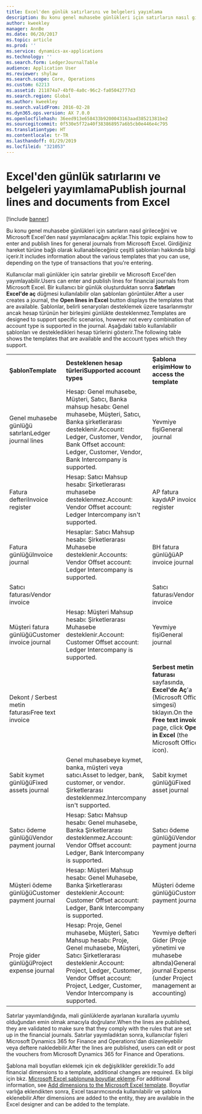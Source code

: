 ```yaml
---
title: Excel'den günlük satırlarını ve belgeleri yayımlama
description: Bu konu genel muhasebe günlükleri için satırların nasıl girileceğini ve Microsoft Excel'den nasıl yayımlanacağını açıklar. Girdiğiniz hareket türüne bağlı olarak kullanabileceğiniz çeşitli şablonları hakkında bilgi içerir.
author: kweekley
manager: AnnBe
ms.date: 06/20/2017
ms.topic: article
ms.prod: ''
ms.service: dynamics-ax-applications
ms.technology: ''
ms.search.form: LedgerJournalTable
audience: Application User
ms.reviewer: shylaw
ms.search.scope: Core, Operations
ms.custom: 62213
ms.assetid: 211874a7-4bf0-4a0c-96c2-fa05042777d3
ms.search.region: Global
ms.author: kweekley
ms.search.validFrom: 2016-02-28
ms.dyn365.ops.version: AX 7.0.0
ms.openlocfilehash: 36eed913e658433b9200043163aad38521381be2
ms.sourcegitcommit: 0f530e5f72a40f383868957a6b5cb0e446e4c795
ms.translationtype: HT
ms.contentlocale: tr-TR
ms.lasthandoff: 01/29/2019
ms.locfileid: "321053"
---
```

# <a name="publish-journal-lines-and-documents-from-excel"></a><span data-ttu-id="9644a-104">Excel'den günlük satırlarını ve belgeleri yayımlama</span><span class="sxs-lookup"><span data-stu-id="9644a-104">Publish journal lines and documents from Excel</span></span>

[!include [banner](../includes/banner.md)]

<span data-ttu-id="9644a-105">Bu konu genel muhasebe günlükleri için satırların nasıl girileceğini ve Microsoft Excel'den nasıl yayımlanacağını açıklar.</span><span class="sxs-lookup"><span data-stu-id="9644a-105">This topic explains how to enter and publish lines for general journals from Microsoft Excel.</span></span> <span data-ttu-id="9644a-106">Girdiğiniz hareket türüne bağlı olarak kullanabileceğiniz çeşitli şablonları hakkında bilgi içerir.</span><span class="sxs-lookup"><span data-stu-id="9644a-106">It includes information about the various templates that you can use, depending on the type of transactions that you're entering.</span></span>

<span data-ttu-id="9644a-107">Kullanıcılar mali günlükler için satırlar girebilir ve Microsoft Excel'den yayımlayabilir.</span><span class="sxs-lookup"><span data-stu-id="9644a-107">Users can enter and publish lines for financial journals from Microsoft Excel.</span></span> <span data-ttu-id="9644a-108">Bir kullanıcı bir günlük oluşturduktan sonra **Satırları Excel'de aç** düğmesi kullanılabilir olan şablonları görüntüler.</span><span class="sxs-lookup"><span data-stu-id="9644a-108">After a user creates a journal, the **Open lines in Excel** button displays the templates that are available.</span></span> <span data-ttu-id="9644a-109">Şablonlar, belirli senaryoları desteklemek üzere tasarlanmıştır ancak hesap türünün her birleşimi günlükte desteklenmez.</span><span class="sxs-lookup"><span data-stu-id="9644a-109">Templates are designed to support specific scenarios, however not every combination of account type is supported in the journal.</span></span> <span data-ttu-id="9644a-110">Aşağıdaki tablo kullanılabilir şablonları ve destekledikleri hesap türlerini gösterir.</span><span class="sxs-lookup"><span data-stu-id="9644a-110">The following table shows the templates that are available and the account types which they support.</span></span>

|                          |                                                                                                                         |                                                                                         |
|--------------------------|-------------------------------------------------------------------------------------------------------------------------|-----------------------------------------------------------------------------------------|
| <span data-ttu-id="9644a-111">**Şablon**</span><span class="sxs-lookup"><span data-stu-id="9644a-111">**Template**</span></span>             | <span data-ttu-id="9644a-112">**Desteklenen hesap türleri**</span><span class="sxs-lookup"><span data-stu-id="9644a-112">**Supported account types**</span></span>                                                                                             | <span data-ttu-id="9644a-113">**Şablona erişim**</span><span class="sxs-lookup"><span data-stu-id="9644a-113">**How to access the template**</span></span>                                                          |
| <span data-ttu-id="9644a-114">Genel muhasebe günlüğü satırları</span><span class="sxs-lookup"><span data-stu-id="9644a-114">Ledger journal lines</span></span>     | <span data-ttu-id="9644a-115">Hesap: Genel muhasebe, Müşteri, Satıcı, Banka mahsup hesabı: Genel muhasebe, Müşteri, Satıcı, Banka şirketlerarası desteklenir.</span><span class="sxs-lookup"><span data-stu-id="9644a-115">Account: Ledger, Customer, Vendor, Bank Offset account: Ledger, Customer, Vendor, Bank Intercompany is supported.</span></span>       | <span data-ttu-id="9644a-116">Yevmiye fişi</span><span class="sxs-lookup"><span data-stu-id="9644a-116">General journal</span></span>                                                                         |
| <span data-ttu-id="9644a-117">Fatura defteri</span><span class="sxs-lookup"><span data-stu-id="9644a-117">Invoice register</span></span>         | <span data-ttu-id="9644a-118">Hesap: Satıcı Mahsup hesabı: Şirketlerarası muhasebe desteklenmez.</span><span class="sxs-lookup"><span data-stu-id="9644a-118">Account: Vendor Offset account: Ledger Intercompany isn't supported.</span></span>                                                    | <span data-ttu-id="9644a-119">AP fatura kaydı</span><span class="sxs-lookup"><span data-stu-id="9644a-119">AP invoice register</span></span>                                                                     |
| <span data-ttu-id="9644a-120">Fatura günlüğü</span><span class="sxs-lookup"><span data-stu-id="9644a-120">Invoice journal</span></span>          | <span data-ttu-id="9644a-121">Hesaplar: Satıcı Mahsup hesabı: Şirketlerarası Muhasebe desteklenir.</span><span class="sxs-lookup"><span data-stu-id="9644a-121">Accounts: Vendor Offset account: Ledger Intercompany is supported.</span></span>                                                      | <span data-ttu-id="9644a-122">BH fatura günlüğü</span><span class="sxs-lookup"><span data-stu-id="9644a-122">AP invoice journal</span></span>                                                                      |
| <span data-ttu-id="9644a-123">Satıcı faturası</span><span class="sxs-lookup"><span data-stu-id="9644a-123">Vendor invoice</span></span>           |                                                                                                                         | <span data-ttu-id="9644a-124">Satıcı faturası</span><span class="sxs-lookup"><span data-stu-id="9644a-124">Vendor invoice</span></span>                                                                          |
| <span data-ttu-id="9644a-125">Müşteri fatura günlüğü</span><span class="sxs-lookup"><span data-stu-id="9644a-125">Customer invoice journal</span></span> | <span data-ttu-id="9644a-126">Hesap: Müşteri Mahsup hesabı: Şirketlerarası Muhasebe desteklenir.</span><span class="sxs-lookup"><span data-stu-id="9644a-126">Account: Customer Offset account: Ledger Intercompany is supported.</span></span>                                                     | <span data-ttu-id="9644a-127">Yevmiye fişi</span><span class="sxs-lookup"><span data-stu-id="9644a-127">General journal</span></span>                                                                         |
| <span data-ttu-id="9644a-128">Dekont / Serbest metin faturası</span><span class="sxs-lookup"><span data-stu-id="9644a-128">Free text invoice</span></span>        |                                                                                                                         | <span data-ttu-id="9644a-129">**Serbest metin faturası** sayfasında, **Excel'de Aç**'a (Microsoft Office simgesi) tıklayın.</span><span class="sxs-lookup"><span data-stu-id="9644a-129">On the **Free text invoice** page, click **Open in Excel** (the Microsoft Office icon).</span></span> |
| <span data-ttu-id="9644a-130">Sabit kıymet günlüğü</span><span class="sxs-lookup"><span data-stu-id="9644a-130">Fixed assets journal</span></span>     | <span data-ttu-id="9644a-131">Genel muhasebeye kıymet, banka, müşteri veya satıcı.</span><span class="sxs-lookup"><span data-stu-id="9644a-131">Asset to ledger, bank, customer, or vendor.</span></span> <span data-ttu-id="9644a-132">Şirketlerarası desteklenmez.</span><span class="sxs-lookup"><span data-stu-id="9644a-132">Intercompany isn't supported.</span></span>                                               | <span data-ttu-id="9644a-133">Sabit kıymet günlüğü</span><span class="sxs-lookup"><span data-stu-id="9644a-133">Fixed asset journal</span></span>                                                                     |
| <span data-ttu-id="9644a-134">Satıcı ödeme günlüğü</span><span class="sxs-lookup"><span data-stu-id="9644a-134">Vendor payment journal</span></span>   | <span data-ttu-id="9644a-135">Hesap: Satıcı Mahsup hesabı: Genel muhasebe, Banka Şirketlerarası desteklenmez.</span><span class="sxs-lookup"><span data-stu-id="9644a-135">Account: Vendor Offset account: Ledger, Bank Intercompany is supported.</span></span>                                                 | <span data-ttu-id="9644a-136">Satıcı ödeme günlüğü</span><span class="sxs-lookup"><span data-stu-id="9644a-136">Vendor payment journal</span></span>                                                                  |
| <span data-ttu-id="9644a-137">Müşteri ödeme günlüğü</span><span class="sxs-lookup"><span data-stu-id="9644a-137">Customer payment journal</span></span> | <span data-ttu-id="9644a-138">Hesap: Müşteri Mahsup hesabı: Genel Muhasebe, Banka Şirketlerarası desteklenir.</span><span class="sxs-lookup"><span data-stu-id="9644a-138">Account: Customer Offset account: Ledger, Bank Intercompany is supported.</span></span>                                               | <span data-ttu-id="9644a-139">Müşteri ödeme günlüğü</span><span class="sxs-lookup"><span data-stu-id="9644a-139">Customer payment journal</span></span>                                                                |
| <span data-ttu-id="9644a-140">Proje gider günlüğü</span><span class="sxs-lookup"><span data-stu-id="9644a-140">Project expense journal</span></span>  | <span data-ttu-id="9644a-141">Hesap: Proje, Genel muhasebe, Müşteri, Satıcı Mahsup hesabı: Proje, Genel muhasebe, Müşteri, Satıcı Şirketlerarası desteklenir.</span><span class="sxs-lookup"><span data-stu-id="9644a-141">Account: Project, Ledger, Customer, Vendor Offset account: Project, Ledger, Customer, Vendor Intercompany is supported.</span></span> | <span data-ttu-id="9644a-142">Yevmiye defteri Gider (Proje yönetimi ve muhasebe altında)</span><span class="sxs-lookup"><span data-stu-id="9644a-142">General journal Expense (under Project management and accounting)</span></span>                       |

<span data-ttu-id="9644a-143">Satırlar yayımlandığında, mali günlüklerde ayarlanan kurallarla uyumlu olduğundan emin olmak amacıyla doğrulanır.</span><span class="sxs-lookup"><span data-stu-id="9644a-143">When the lines are published, they are validated to make sure that they comply with the rules that are set up in the financial journals.</span></span> <span data-ttu-id="9644a-144">Satırlar yayımladıktan sonra, kullanıcılar fişleri Microsoft Dynamics 365 for Finance and Operations'dan düzenleyebilir veya deftere nakledebilir.</span><span class="sxs-lookup"><span data-stu-id="9644a-144">After the lines are published, users can edit or post the vouchers from Microsoft Dynamics 365 for Finance and Operations.</span></span> 

<span data-ttu-id="9644a-145">Şablona mali boyutları eklemek için ek değişiklikler gereklidir.</span><span class="sxs-lookup"><span data-stu-id="9644a-145">To add financial dimensions to a template, additional changes are required.</span></span> <span data-ttu-id="9644a-146">Ek bilgi için bkz. [Microsoft Excel şablonuna boyutlar ekleme](../../dev-itpro/financial/add-dimensions-excel-templates.md).</span><span class="sxs-lookup"><span data-stu-id="9644a-146">For additional information, see [Add dimensions to the Microsoft Excel template](../../dev-itpro/financial/add-dimensions-excel-templates.md).</span></span> <span data-ttu-id="9644a-147">Boyutlar varlığa eklendikten sonra, Excel tasarımcısında kullanılabilir ve şablona eklenebilir.</span><span class="sxs-lookup"><span data-stu-id="9644a-147">After dimensions are added to the entity, they are available in the Excel designer and can be added to the template.</span></span>





